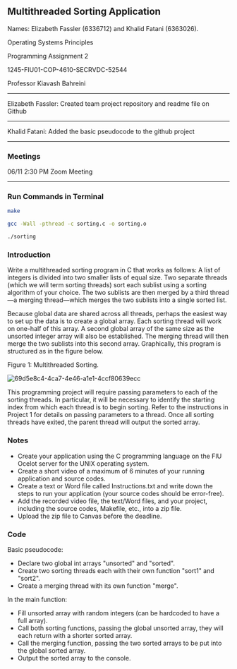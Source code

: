 ## Multithreaded Sorting Application

Names: Elizabeth Fassler (6336712) and Khalid Fatani (6363026).

Operating Systems Principles

Programming Assignment 2

1245-FIU01-COP-4610-SECRVDC-52544

Professor Kiavash Bahreini

_____________________________________________________________________________________________________________
Elizabeth Fassler: Created team project repository and readme file on Github
_____________________________________________________________________________________________________________
Khalid Fatani: Added the basic pseudocode to the github project
_____________________________________________________________________________________________________________

### Meetings

06/11 2:30 PM Zoom Meeting
_____________________________________________________________________________________________________________
### Run Commands in Terminal
```sh
make
```

```sh
gcc -Wall -pthread -c sorting.c -o sorting.o
```

```sh
./sorting
```

### Introduction

Write a multithreaded sorting program in C that works as follows: A list of integers is divided into two smaller lists of equal size. Two separate threads (which we will term sorting threads) sort each sublist using a sorting algorithm of your choice. The two sublists are then merged by a third thread—a merging thread—which merges the two sublists into a single sorted list.

Because global data are shared across all threads, perhaps the easiest way to set up the data is to create a global array. Each sorting thread will work on one-half of this array. A second global array of the same size as the unsorted integer array will also be established. The merging thread will then merge the two sublists into this second array. Graphically, this program is structured as in the figure below.

Figure 1: Multithreaded Sorting.

![69d5e8c4-4ca7-4e46-a1e1-4ccf80639ecc](https://github.com/Operating-Systems-Group/Multithreaded-Sorting-Application/assets/128157075/403d8a27-c6eb-41ce-a420-19480d7cdcd6)

This programming project will require passing parameters to each of the sorting threads. In particular, it will be necessary to identify the starting index from which each thread is to begin sorting. Refer to the instructions in Project 1 for details on passing parameters to a thread.
Once all sorting threads have exited, the parent thread will output the sorted array.

### Notes

- Create your application using the C programming language on the FIU Ocelot server for the UNIX operating system.
- Create a short video of a maximum of 6 minutes of your running application and source codes.
- Create a text or Word file called Instructions.txt and write down the steps to run your application (your source codes should be error-free).
- Add the recorded video file, the text/Word files, and your project, including the source codes, Makefile, etc., into a zip file.
- Upload the zip file to Canvas before the deadline.

### Code

Basic pseudocode:
- Declare two global int arrays "unsorted" and "sorted".
- Create two sorting threads each with their own function "sort1" and "sort2".
- Create a merging thread with its own function "merge".

In the main function: 
- Fill unsorted array with random integers (can be hardcoded to have a full array).
- Call both sorting functions, passing the global unsorted array, they will each return with a shorter sorted array.
- Call the merging function, passing the two sorted arrays to be put into the global sorted array.
- Output the sorted array to the console.


